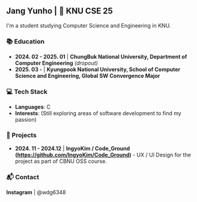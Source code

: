 ## Jang Yunho | 💮 KNU CSE 25

I'm a student studying Computer Science and Engineering in KNU.

### 📚 Education
- **2024. 02 - 2025. 01**  |  **ChungBuk National University, Department of Computer Engineering** *(dropout)*
- **2025. 03 -**  |  **Kyungpook National University, School of Computer Science and Engineering, Global SW Convergence Major**


### 💻 Tech Stack
- **Languages**: C
- **Interests**: (Still exploring areas of software development to find my passion)

### 📂 Projects
- **2024. 11 - 2024.12**  |  **IngyoKim / Code_Ground (https://github.com/IngyoKim/Code_Ground)**  - UX / UI Design for the project as part of CBNU OSS course.

### 📬 Contact
**Instagram**  |  @wdg6348
